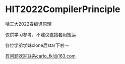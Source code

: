 # HIT2022CompilerPrinciple
哈工大2022春编译原理

仅供学习参考，不建议直接套用搬运

各位学弟学妹clone后star下啦～

有问题欢迎联系carlo_fkl@163.com
